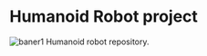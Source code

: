 # Humanoid Robot project
![baner1](https://user-images.githubusercontent.com/110100322/221649400-126d697b-5f4d-46e4-a58b-ef75a5e70e93.png)
Humanoid robot repository.
